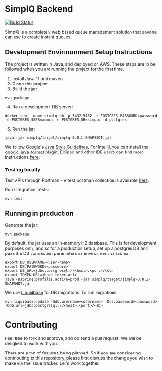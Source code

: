# SimplQ Backend

[![Build Status](https://travis-ci.org/SimplQ/simplQ-backend.svg?branch=master)](https://travis-ci.org/SimplQ/simplQ-backend)

[SimplQ](https://simplq.me) is a completely web based queue management solution that anyone can use to create instant queues. 

## Development Envirmonment Setup Instructions

The project is written in Java, and deployed on AWS. These steps are to be followed when you are running the project for the first time.

1. Install Java 11 and maven. 
2. Clone this project
3. Build the jar:

```
mvn package
```
4. Run a development DB server:

```
docker run --name simplq-db -p 5432:5432 -e POSTGRES_PASSWORD=password -e POSTGRES_USER=admin -e POSTGRES_DB=simplq -d postgres
```

5. Run the jar:

```
java -jar simplq/target/simplq-0.0.1-SNAPSHOT.jar 
```

We follow Google's [Java Style Guidelines](https://github.com/google/styleguide). For Intellij, you can install the [google-java-format](https://plugins.jetbrains.com/plugin/8527-google-java-format) plugin, Eclipse and other IDE users can find more instructions [here](https://github.com/google/google-java-format).

### Testing locally

Test APIs through Postman - A test postman collection is available [here](https://www.getpostman.com/collections/252a096a86fc550fb5fb).

Run Integration Tests: 

```
mvn test
```

## Running in production

Generate the jar:
```
mvn package
```

By default, the jar uses an in-memory H2 database. This is for development purposes only, and so for a production setup, set up a postgres DB and pass the DB connection parameters as environment variables:

```
export DB_USERNAME=<user-name>
export DB_PASSWORD=<password>
export DB_URL=jdbc:postgresql://<host>:<port>/<db>
export TOKEN_URL=<base-token-url>
java -Dspring.profiles.active=prod -jar simplq/target/simplq-0.0.1-SNAPSHOT.jar 
```

We use [Liquidbase](https://www.liquibase.org/) for DB migrations. To run migrations:
```
mvn liquibase:update -Ddb.username=<username> -Ddb.password=<password> -Ddb.url=jdbc:postgresql://<host>:<port>/<db>
```

# Contributing

Feel free to fork and improve, and do send a pull request. We will be delighed to work with you. 

There are a ton of features being planned. So if you are considering contributing to this repository, please first discuss the change you wish to make via the issue tracker. Let's work together.

